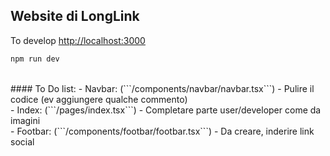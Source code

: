 ## Website di LongLink

To develop [http://localhost:3000](http://localhost:3000) 
```bash
npm run dev
```

<br/>
#### To Do list:
- Navbar: (```/components/navbar/navbar.tsx```)
    - Pulire il codice (ev aggiungere qualche commento)
<br/>
- Index: (```/pages/index.tsx```)
    - Completare parte user/developer come da imagini
<br/>
- Footbar: (```/components/footbar/footbar.tsx```)
    - Da creare, inderire link social    

